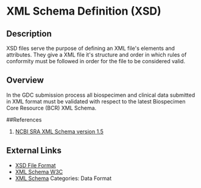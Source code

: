 # XML Schema Definition (XSD) #
## Description ##
XSD files serve the purpose of defining an XML file's elements and attributes.  They give a XML file it's structure and order in which rules of conformity must be followed in order for the file to be considered valid.     

## Overview ##
In the GDC submission process all biospecimen and clinical data submitted in XML format must be validated with respect to the latest Biospecimen Core Resource (BCR) XML Schema.  

##References
1) [NCBI SRA XML Schema version 1.5](http://www.ncbi.nlm.nih.gov/viewvc/v1/trunk/sra/doc/SRA_1-5/)

## External Links ##
* [XSD File Format](https://wiki.nci.nih.gov/display/TCGA/Biospecimen+and+Clinical+XSD+Files+Specification)
* [XML Schema W3C](https://en.wikipedia.org/wiki/XML_Schema_(W3C))
* [XML Schema](https://www.w3.org/2001/XMLSchema)
Categories: Data Format
